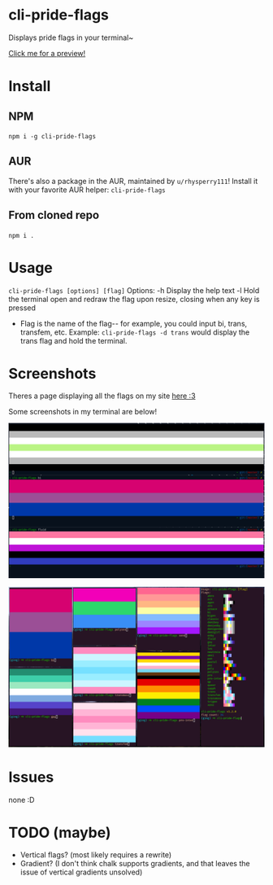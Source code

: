 # cli-pride-flags

Displays pride flags in your terminal~

[Click me for a preview!](https://experibass.github.io/flags.html)

# Install
## NPM
`npm i -g cli-pride-flags`

## AUR
There's also a package in the AUR, maintained by `u/rhysperry111`! Install it with your favorite AUR helper: `cli-pride-flags`

## From cloned repo
`npm i .`

# Usage

`cli-pride-flags [options] [flag]`
Options:
  -h    Display the help text
  -l    Hold the terminal open and redraw the flag upon resize, closing when any key is pressed

- Flag is the name of the flag-- for example, you could input bi, trans, transfem, etc.
Example: `cli-pride-flags -d trans` would display the trans flag and hold the terminal.

# Screenshots

Theres a page displaying all the flags on my site [here :3](https://experibass.github.io/flags.html)

Some screenshots in my terminal are below!

![agen, bi, fluid](./screenies/1.png)

![some more flags](./screenies/2.png)

# Issues

none :D

# TODO (maybe)
- Vertical flags? (most likely requires a rewrite)
- Gradient? (I don't think chalk supports gradients, and that leaves the issue of vertical gradients unsolved)

